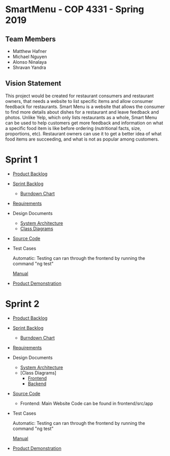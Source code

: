 # SmartMenu - COP 4331 - Spring 2019

## Team Members

- Matthew Hafner
- Michael Nguyen
- Alonso Ninalaya
- Shravan Yandra

## Vision Statement

This project would be created for restaurant consumers and restaurant owners, that needs a website to list specific items and allow consumer feedback for restaurants. Smart Menu is a website that allows the consumer to find more details about dishes for a restaurant and leave feedback and photos. Unlike Yelp, which only lists restaurants as a whole, Smart Menu can be used to help customers get more feedback and information on what a specific food item is like before ordering (nutritional facts, size, proportions, etc). Restaurant owners can use it to get a better idea of what food items are succeeding, and what is not as popular among customers.

# Sprint 1

- [Product Backlog](https://github.com/smart-menu/SmartMenu/blob/master/sprint1/product_backlog.md)
- [Sprint Backlog](https://github.com/smart-menu/SmartMenu/blob/master/sprint1/sprint_backlog.md)
  - [Burndown Chart](https://github.com/smart-menu/SmartMenu/blob/master/sprint1/burndown_chart.png)
- [Requirements](https://github.com/smart-menu/SmartMenu/blob/master/sprint1/requirements.md)
- Design Documents
  - [System Architecture](https://docs.google.com/document/d/1am3hKZklIUwVaivHIaXepfbZmhsTSvsYJtw2n1GcIj8/edit?usp=sharing)
  - [Class Diagrams](https://github.com/smart-menu/SmartMenu/blob/master/sprint1/SmartMenuClassDiagram.jpg)
- [Source Code](https://github.com/smart-menu/SmartMenu/tree/master/source)
- Test Cases

  Automatic: Testing can ran through the frontend by running the command "ng test"
  
  [Manual](https://docs.google.com/document/d/10S3pCeSfHFQu3lPjv2u-bs-VZtnsvvT5Gpby8xrgX4s/edit)
- [Product Demonstration](https://www.youtube.com/watch?v=zdfCHxp8Xn0)

# Sprint 2

- [Product Backlog](https://github.com/smart-menu/SmartMenu/blob/master/sprint2/product_backlog.md)
- [Sprint Backlog](https://github.com/smart-menu/SmartMenu/blob/master/sprint2/sprint_backlog.md)
  - [Burndown Chart](https://github.com/smart-menu/SmartMenu/blob/master/sprint2/burndown_chart.png)
- [Requirements](https://github.com/smart-menu/SmartMenu/blob/master/sprint2/requirements.md)
- Design Documents
  - [System Architecture](https://docs.google.com/document/d/1am3hKZklIUwVaivHIaXepfbZmhsTSvsYJtw2n1GcIj8/edit?usp=sharing)
  - [Class Diagrams]
    - [Frontend](https://github.com/smart-menu/SmartMenu/blob/master/sprint2/uml_frontend.png)
    - [Backend](https://github.com/smart-menu/SmartMenu/blob/master/sprint2/uml_backend.png)
- [Source Code](https://github.com/smart-menu/SmartMenu/tree/master/source)
  - Frontend: Main Website Code can be found in frontend/src/app
- Test Cases

  Automatic: Testing can ran through the frontend by running the command "ng test"

  [Manual](https://docs.google.com/document/d/10S3pCeSfHFQu3lPjv2u-bs-VZtnsvvT5Gpby8xrgX4s/edit)
- [Product Demonstration](https://www.youtube.com/watch?v=lmTWUYXJPZ4)
